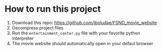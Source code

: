 # How to run this project

1. Download this repo: https://github.com/jboludae/FSND_movie_website
2. Decompress project files
3. Run the `entertainment_center.py` file with your favorite python interpreter
4. The movie website should automatically open in your defaul browser
